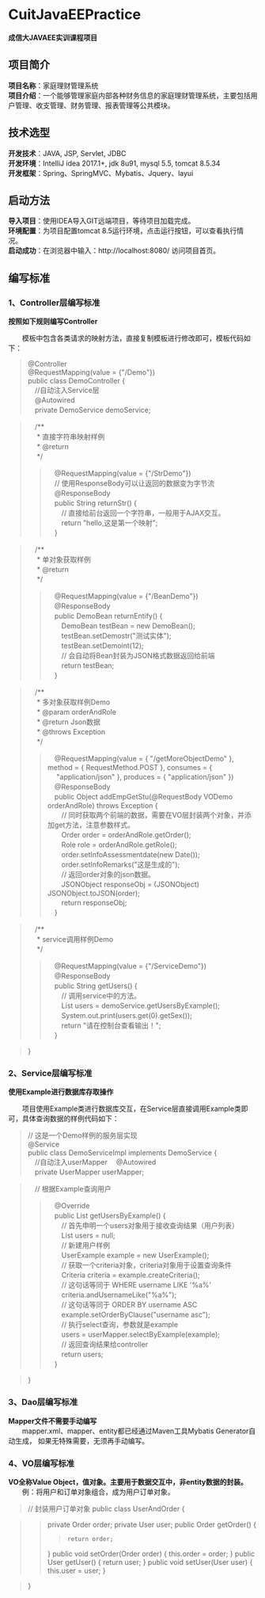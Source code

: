 # CuitJavaEEPractice
**成信大JAVAEE实训课程项目**

## 项目简介  
**项目名称**：家庭理财管理系统  
**项目介绍**：一个能够管理家庭内部各种财务信息的家庭理财管理系统，主要包括用户管理、收支管理、财务管理、报表管理等公共模块。  

## 技术选型
**开发技术**：JAVA, JSP, Servlet, JDBC  
**开发环境**：IntelliJ idea 2017.1+, jdk 8u91, mysql 5.5, tomcat 8.5.34  
**开发框架**：Spring、SpringMVC、Mybatis、Jquery、layui

## 启动方法
**导入项目**：使用IDEA导入GIT远端项目，等待项目加载完成。  
**环境配置**：为项目配置tomcat 8.5运行环境，点击运行按钮，可以查看执行情况。    
**启动成功**：在浏览器中输入：http://localhost:8080/ 访问项目首页。  

## 编写标准

### 1、Controller层编写标准  
  
**按照如下规则编写Controller**  
  
&emsp;&emsp;模板中包含各类请求的映射方法，直接复制模板进行修改即可，模板代码如下：  
  
> @Controller  
> @RequestMapping(value = {"/Demo"})  
> public class DemoController {  
> 　//自动注入Service层  
> 　@Autowired  
> 　private DemoService demoService;  

> 　/**  
> 　 * 直接字符串映射样例  
> 　 * @return  
> 　 */  
>> 　@RequestMapping(value = {"/StrDemo"})  
> 　// 使用ResponseBody可以让返回的数据变为字节流  
> 　@ResponseBody  
> 　public String returnStr() {  
> 　　// 直接给前台返回一个字符串，一般用于AJAX交互。  
> 　　return "hello,这是第一个映射";  
> 　}  

> 　/**  
> 　 * 单对象获取样例  
> 　 * @return  
> 　 */  
>> 　@RequestMapping(value = {"/BeanDemo"})  
> 　@ResponseBody  
> 　public DemoBean returnEntify() {  
> 　　DemoBean testBean = new DemoBean();  
> 　　testBean.setDemostr("测试实体");  
> 　　testBean.setDemoint(12);  
> 　　// 会自动将Bean封装为JSON格式数据返回给前端  
> 　　return testBean;  
> 　}  

> 　/**  
> 　 * 多对象获取样例Demo  
> 　 * @param orderAndRole  
> 　 * @return Json数据  
> 　 * @throws Exception  
> 　 */  
>> 　@RequestMapping(value = { "/getMoreObjectDemo" }, method = { RequestMethod.POST }, consumes = {  
> 　		"application/json" }, produces = { "application/json" })  
> 　@ResponseBody  
> 　public Object addEmpGetStu(@RequestBody VODemo orderAndRole) throws Exception {  
> 　　// 同时获取两个前端的数据，需要在VO层封装两个对象，并添加get方法，注意参数样式。  
> 　　Order order = orderAndRole.getOrder();  
> 　　Role role = orderAndRole.getRole();  
> 　　order.setInfoAssessmentdate(new Date());  
> 　　order.setInfoRemarks("这是生成的");  
> 　　// 返回order对象的json数据。  
> 　　JSONObject responseObj = (JSONObject) JSONObject.toJSON(order);  
> 　　return responseObj;  
> 　}  

> 　/**  
> 　 * service调用样例Demo  
> 　 */  
>> 　@RequestMapping(value = {"/ServiceDemo"})  
> 　@ResponseBody  
> 　public String getUsers() {  
> 　　// 调用service中的方法。  
> 　　List<User> users = demoService.getUsersByExample();  
> 　　System.out.print(users.get(0).getSex());  
> 　　return "请在控制台查看输出！";  
> 　} 

> }  


### 2、Service层编写标准  
  
**使用Example进行数据库存取操作**  
  
&emsp;&emsp;项目使用Example类进行数据库交互，在Service层直接调用Example类即可，具体查询数据的样例代码如下：
  
> // 这是一个Demo样例的服务层实现  
> @Service  
> public class DemoServiceImpl implements DemoService {  
> 　//自动注入userMapper
> 　@Autowired  
> 　private UserMapper userMapper;  

> 　// 根据Example查询用户  
>> 　@Override  
> 　public List<User> getUsersByExample() {  
> 　　// 首先申明一个users对象用于接收查询结果（用户列表）  
> 　　List<User> users = null;  
> 　　// 新建用户样例  
> 　　UserExample example = new UserExample();  
> 　　// 获取一个criteria对象，criteria对象用于设置查询条件  
> 　　Criteria criteria = example.createCriteria();  
> 　　// 这句话等同于 WHERE username LIKE '%a%'  
> 　　criteria.andUsernameLike("%a%");   
> 　　// 这句话等同于 ORDER BY username ASC   
> 　　example.setOrderByClause("username asc");  
> 　　// 执行select查询，参数就是example  
> 　　users = userMapper.selectByExample(example);  
> 　　// 返回查询结果给controller  
> 　　return users;  
> 　}  

> }  

### 3、Dao层编写标准  
**Mapper文件不需要手动编写**  
&emsp;&emsp;mapper.xml、mapper、entity都已经通过Maven工具Mybatis Generator自动生成， 如果无特殊需要，无须再手动编写。
  
### 4、VO层编写标准
**VO全称Value Object，值对象。主要用于数据交互中，非entity数据的封装。**  
&emsp;&emsp;例：将用户和订单对象组合，成为用户订单对象。
>// 封装用户订单对象
>public class UserAndOrder {

>>	private Order order;
>>	private User user;
>>	public Order getOrder() {
>>>		return order;
>>	}
>>	public void setOrder(Order order) {
>>		this.order = order;
>>	}
>>	public User getUser() {
>>		return user;
>>	}
>>	public void setUser(User user) {
>>		this.user = user;
>>	}

>}
